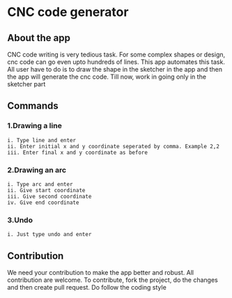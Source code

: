 # CNC code generator

## About the app
CNC code writing is very tedious task. For some complex shapes or design, cnc code can go even upto hundreds of lines. 
This app automates this task. All user have to do is to draw the shape in the sketcher in the app and then the app will generate the cnc code. 
Till now, work in going only in the sketcher part


## Commands
### 1.Drawing a line
    i. Type line and enter
    ii. Enter initial x and y coordinate seperated by comma. Example 2,2
    iii. Enter final x and y coordinate as before
### 2.Drawing an arc
    i. Type arc and enter
    ii. Give start coordinate
    iii. Give second coordinate
    iv. Give end coordinate
### 3.Undo
    i. Just type undo and enter

## Contribution
We need your contribution to make the app better and robust. All contribution are welcome. To contribute, fork the project, do the changes and then create pull request. 
Do follow the coding style
